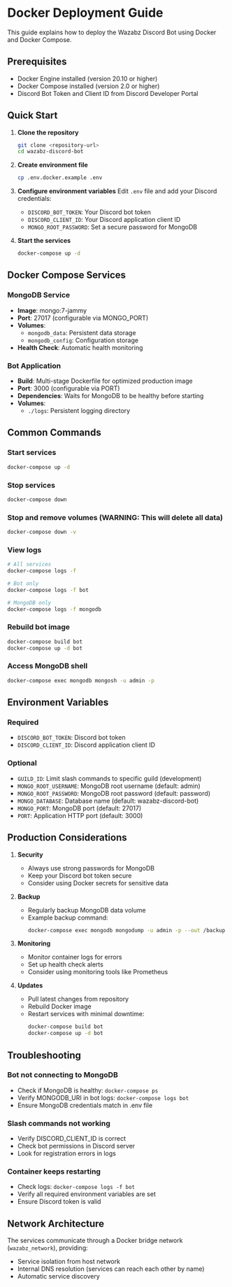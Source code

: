 # Docker Deployment Guide

This guide explains how to deploy the Wazabz Discord Bot using Docker and Docker Compose.

## Prerequisites

- Docker Engine installed (version 20.10 or higher)
- Docker Compose installed (version 2.0 or higher)
- Discord Bot Token and Client ID from Discord Developer Portal

## Quick Start

1. **Clone the repository**
   ```bash
   git clone <repository-url>
   cd wazabz-discord-bot
   ```

2. **Create environment file**
   ```bash
   cp .env.docker.example .env
   ```

3. **Configure environment variables**
   Edit `.env` file and add your Discord credentials:
   - `DISCORD_BOT_TOKEN`: Your Discord bot token
   - `DISCORD_CLIENT_ID`: Your Discord application client ID
   - `MONGO_ROOT_PASSWORD`: Set a secure password for MongoDB

4. **Start the services**
   ```bash
   docker-compose up -d
   ```

## Docker Compose Services

### MongoDB Service
- **Image**: mongo:7-jammy
- **Port**: 27017 (configurable via MONGO_PORT)
- **Volumes**: 
  - `mongodb_data`: Persistent data storage
  - `mongodb_config`: Configuration storage
- **Health Check**: Automatic health monitoring

### Bot Application
- **Build**: Multi-stage Dockerfile for optimized production image
- **Port**: 3000 (configurable via PORT)
- **Dependencies**: Waits for MongoDB to be healthy before starting
- **Volumes**: 
  - `./logs`: Persistent logging directory

## Common Commands

### Start services
```bash
docker-compose up -d
```

### Stop services
```bash
docker-compose down
```

### Stop and remove volumes (WARNING: This will delete all data)
```bash
docker-compose down -v
```

### View logs
```bash
# All services
docker-compose logs -f

# Bot only
docker-compose logs -f bot

# MongoDB only
docker-compose logs -f mongodb
```

### Rebuild bot image
```bash
docker-compose build bot
docker-compose up -d bot
```

### Access MongoDB shell
```bash
docker-compose exec mongodb mongosh -u admin -p
```

## Environment Variables

### Required
- `DISCORD_BOT_TOKEN`: Discord bot token
- `DISCORD_CLIENT_ID`: Discord application client ID

### Optional
- `GUILD_ID`: Limit slash commands to specific guild (development)
- `MONGO_ROOT_USERNAME`: MongoDB root username (default: admin)
- `MONGO_ROOT_PASSWORD`: MongoDB root password (default: password)
- `MONGO_DATABASE`: Database name (default: wazabz-discord-bot)
- `MONGO_PORT`: MongoDB port (default: 27017)
- `PORT`: Application HTTP port (default: 3000)

## Production Considerations

1. **Security**
   - Always use strong passwords for MongoDB
   - Keep your Discord bot token secure
   - Consider using Docker secrets for sensitive data

2. **Backup**
   - Regularly backup MongoDB data volume
   - Example backup command:
     ```bash
     docker-compose exec mongodb mongodump -u admin -p --out /backup
     ```

3. **Monitoring**
   - Monitor container logs for errors
   - Set up health check alerts
   - Consider using monitoring tools like Prometheus

4. **Updates**
   - Pull latest changes from repository
   - Rebuild Docker image
   - Restart services with minimal downtime:
     ```bash
     docker-compose build bot
     docker-compose up -d bot
     ```

## Troubleshooting

### Bot not connecting to MongoDB
- Check if MongoDB is healthy: `docker-compose ps`
- Verify MONGODB_URI in bot logs: `docker-compose logs bot`
- Ensure MongoDB credentials match in .env file

### Slash commands not working
- Verify DISCORD_CLIENT_ID is correct
- Check bot permissions in Discord server
- Look for registration errors in logs

### Container keeps restarting
- Check logs: `docker-compose logs -f bot`
- Verify all required environment variables are set
- Ensure Discord token is valid

## Network Architecture

The services communicate through a Docker bridge network (`wazabz_network`), providing:
- Service isolation from host network
- Internal DNS resolution (services can reach each other by name)
- Automatic service discovery